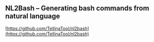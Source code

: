 ## NL2Bash – Generating bash commands from natural language
  
  [https://github.com/TellinaTool/nl2bash](https://github.com/TellinaTool/nl2bash)